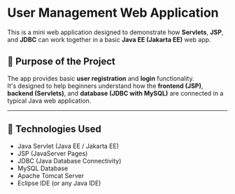 # User Management Web Application

This is a mini web application designed to demonstrate how **Servlets**, **JSP**, and **JDBC** can work together in a basic **Java EE (Jakarta EE)** web app.

## 🎯 Purpose of the Project

The app provides basic **user registration** and **login** functionality.  
It's designed to help beginners understand how the **frontend (JSP)**, **backend (Servlets)**, and **database (JDBC with MySQL)** are connected in a typical Java web application.

---

## 🧰 Technologies Used

- Java Servlet (Java EE / Jakarta EE)
- JSP (JavaServer Pages)
- JDBC (Java Database Connectivity)
- MySQL Database
- Apache Tomcat Server
- Eclipse IDE (or any Java IDE)